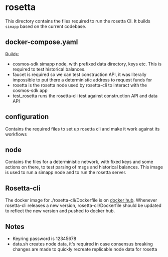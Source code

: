 # rosetta

This directory contains the files required to run the rosetta CI. It builds `simapp` based on the current codebase.

## docker-compose.yaml

Builds:

- cosmos-sdk simapp node, with prefixed data directory, keys etc. This is required to test historical balances.
- faucet is required so we can test construction API, it was literally impossible to put there a deterministic address to request funds for
- rosetta is the rosetta node used by rosetta-cli to interact with the cosmos-sdk app
- test_rosetta runs the rosetta-cli test against construction API and data API

## configuration

Contains the required files to set up rosetta cli and make it work against its workflows

## node

Contains the files for a deterministic network, with fixed keys and some actions on there, to test parsing of msgs and historical balances.  This image is used to run a simapp node and to run the rosetta server.

## Rosetta-cli

The docker image for ./rosetta-cli/Dockerfile is on [docker hub](https://hub.docker.com/r/tendermintdev/rosetta-cli).  Whenever rosetta-cli releases a new version, rosetta-cli/Dockerfile should be updated to reflect the new version and pushed to docker hub.

## Notes

- Keyring password is 12345678
- data.sh creates node data, it's required in case consensus breaking changes are made to quickly recreate replicable node data for rosetta
